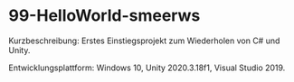 # 99-HelloWorld-smeerws

Kurzbeschreibung: Erstes Einstiegsprojekt zum Wiederholen von C# und Unity.

Entwicklungsplattform: Windows 10, Unity 2020.3.18f1, Visual Studio 2019.

